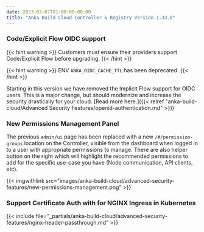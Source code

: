 ```yaml
---
date: 2023-03-07T01:00:00-00:00
title: "Anka Build Cloud Controller & Registry Version 1.33.0"
---
```


### Code/Explicit Flow OIDC support

{{< hint warning >}}
Customers must ensure their providers support Code/Explicit Flow before upgrading.
{{< /hint >}}

{{< hint warning >}}
ENV `ANKA_OIDC_CACHE_TTL` has been deprecated.
{{< /hint >}}

Starting in this version we have removed the Implicit Flow support for OIDC users. This is a major change, but should modernize and increase the security drastically for your cloud. [Read more here.]({{< relref "anka-build-cloud/Advanced Security Features/openid-authentication.md" >}})

### New Permissions Management Panel

The previous `admin/ui` page has been replaced with a new `/#/permission-groups` location on the Controller, visible from the dashboard when logged in to a user with appropriate permissions to manage. There are also helper button on the right which will highlight the recommended permissions to add for the specific use-case you have (Node communication, API clients, etc).

{{< imgwithlink src="images/anka-build-cloud/advanced-security-features/new-permissions-management.png" >}}

### Support Certificate Auth with for NGINX Ingress in Kubernetes

{{< include file="_partials/anka-build-cloud/advanced-security-features/nginx-header-passthrough.md" >}}
